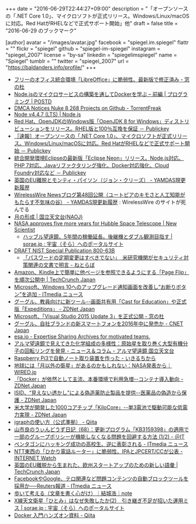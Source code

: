 +++
date = "2016-06-29T22:44:27+09:00"
description = "「オープンソースの「.NET Core 1.0」、マイクロソフトが正式リリース。Windows/Linux/macOSに対応。Red HatがRHELなどで正式サポート開始」他"
draft = false
title = "2016-06-29 のブックマーク"

[author]
  avatar = "/images/avatar.jpg"
  facebook = "spiegel.im.spiegel"
  flattr = ""
  flickr = "spiegel"
  github = "spiegel-im-spiegel"
  instagram = "spiegel_2007"
  license = "by-sa"
  linkedin = "spiegelimspiegel"
  name = "Spiegel"
  tumblr = ""
  twitter = "spiegel_2007"
  url = "https://baldanders.info/profile/"
+++

- [フリーのオフィス統合環境「LibreOffice」に脆弱性、最新版で修正済み - 窓の杜](http://forest.watch.impress.co.jp/docs/news/1007779.html)
- [Node.jsのマイクロサービスの構築を通してDockerを学ぶ – 前編 | プログラミング | POSTD](http://postd.cc/learn-docker-by-building-a-microservice-1/)
- [DMCA Notices Nuke 8,268 Projects on Github - TorrentFreak](https://torrentfreak.com/dmca-notices-nuke-8268-projects-on-github-160629/)
- [Node v4.4.7 (LTS) | Node.js](https://nodejs.org/en/blog/release/v4.4.7/)
- [Red Hat、OpenJDKのWindows版「OpenJDK 8 for Windows」ディストリビューションをリリース。RHEL版と100％互換を保証 － Publickey](http://www.publickey1.jp/blog/16/red_hat_openjdk_8_for_windows.html)
- [［速報］オープンソースの「.NET Core 1.0」、マイクロソフトが正式リリース。Windows/Linux/macOSに対応。Red HatがRHELなどで正式サポート開始 － Publickey](http://www.publickey1.jp/blog/16/net_core_10_redhat.html)
- [統合開発環境Eclipseの最新版「Eclipse Neon」リリース。Node.js対応、PHP 7対応、Javaリファクタリング強化、Docker対応強化、Cloud Foundry対応など － Publickey](http://www.publickey1.jp/blog/16/eclipse_neon.html)
- [英国のEU離脱とモンティ・パイソン（ジョン・クリーズ） - YAMDAS現更新履歴](http://d.hatena.ne.jp/yomoyomo/20160628/brexit)
- [WirelessWire Newsブログ第48回公開（ユートピアのキモさと人工知能がもたらす不気味の谷） - YAMDAS現更新履歴](http://d.hatena.ne.jp/yomoyomo/20160628/wirelesswire) : WirelessWire のサイトが死んでる
- [月の形成 | 国立天文台(NAOJ)](http://www.nao.ac.jp/gallery/weekly/2016/20160628-4d2u.html)
- [NASA approves five more years for Hubble Space Telescope | New Scientist](https://www.newscientist.com/article/2095042-nasa-approves-five-more-years-for-hubble-space-telescope/)
    - [ハッブル望遠鏡、5年間の稼働延長。後継機とダブル観測目指す | sorae.jp : 宇宙（そら）へのポータルサイト](http://sorae.jp/030201/2016_06_26_hubble.html)
- [DRAFT NIST Special Publication 800-63B](https://pages.nist.gov/800-63-3/sp800-63b.html)
    - [「パスワードの定期変更はすべきでない」　米研究機関がセキュリティ対策関連の文書で明言 - ねとらぼ](http://nlab.itmedia.co.jp/nl/articles/1606/28/news127.html)
- [Amazon、Kindle上で簡単に他ページを参照できるようにする「Page Flip」を順次公開中 | TechCrunch Japan](https://jp.techcrunch.com/2016/06/29/20160628amazon-introduces-page-flip-for-kindle/)
- [Microsoft、Windows 10へのアップグレード通知画面を改善し“お断りボタン”を追加 - ITmedia ニュース](http://www.itmedia.co.jp/news/articles/1606/29/news063.html)
- [グーグル、教員向けに新ツール--画面共有用「Cast for Education」や正式版「Expeditions」 - ZDNet Japan](http://japan.zdnet.com/article/35084964/)
- [Microsoft、「Visual Studio 2015 Update 3」を正式公開 - 窓の杜](http://forest.watch.impress.co.jp/docs/news/1007454.html)
- [グーグル、自社ブランドの新スマートフォンを2016年中に発売か - CNET Japan](http://japan.cnet.com/news/service/35084970/)
- [esa.io - Expertise Sharing Archives for motivated teams.](https://esa.io/)
- [アルマ望遠鏡で見えてきた化学組成の多様性：原始星を取り巻く大型有機分子の回転リングを発見 - ニュース＆コラム - アルマ望遠鏡 国立天文台](http://alma.mtk.nao.ac.jp/j/news/info/2016/0628post_662.html)
- [Raspberry Pi3で自動ノート取り装置を作った - いきるちから](http://dolicas.hatenablog.com/entry/2016/06/26/231848)
- [地球には「月以外の衛星」があるのかもしれない：NASA発表から｜WIRED.jp](http://wired.jp/2016/06/24/asteroid-ho3/)
- [「Docker」が依然として主流、本番環境で利用急増--コンテナ導入動向 - ZDNet Japan](http://japan.zdnet.com/article/35084914/)
- [ISID、“見えない透かし”による偽造薬防止製品を提供--医薬品の偽造から保護 - ZDNet Japan](http://japan.zdnet.com/article/35084861/)
- [米大学が開発した1000コアチップ「KiloCore」--単3電池で駆動可能な低電力実現 - ZDNet Japan](http://japan.zdnet.com/article/35084895/)
- [igraphの使い方（公式準拠） - Qiita](http://qiita.com/scapegoat_11_/items/d99cbcfea053d9fcd8d2)
- [山市良のうぃんどうず日記（68）：更新プログラム「KB3159398」の適用で一部のグループポリシーが機能しなくなる問題を回避する方法 (1/2) - ＠IT](http://www.atmarkit.co.jp/ait/articles/1606/27/news016.html)
- [ペンタゴンにハッキング成功の高校生、逆に表彰される - ITmedia ニュース](http://www.itmedia.co.jp/news/articles/1606/27/news071.html)
- [NTT東西の「ひかり電話ルーター」に脆弱性、IPAとJPCERT/CCが公表 -INTERNET Watch](http://internet.watch.impress.co.jp/docs/news/1007288.html)
- [英国のEU離脱から生まれた、欧州スタートアップのための新しい語彙 | TechCrunch Japan](https://jp.techcrunch.com/2016/06/27/20160626brexit-creates-a-new-vocabulary-for-startups-in-europe/)
- [FacebookやGoogle、テロ関連など問題コンテンツの自動ブロックツールを採用か──Reuters報道 - ITmedia ニュース](http://www.itmedia.co.jp/news/articles/1606/27/news082.html)
- [歩いて考える（文章を書く心がけ）｜結城浩｜note](https://note.mu/hyuki/n/n267ef5ac05ac)
- [X線天文衛星「ひとみ」はなぜ失敗したか(2)　引き継ぎ不足が招いた運用ミス | sorae.jp : 宇宙（そら）へのポータルサイト](http://sorae.jp/02/2016_06_26_astro-h.html)
- [Docker 入門ハンズオン資料 - Qiita](http://qiita.com/zembutsu/items/891c7ffd2c36097400b1)
